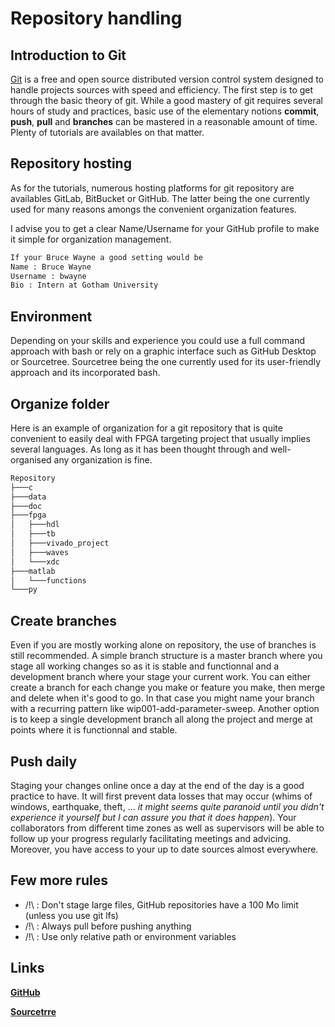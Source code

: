 # Repository handling

## Introduction to Git

[Git](https://git-scm.com) is a free and open source distributed version control system designed to handle projects sources with speed and efficiency. The first step is to get through the basic theory of git. While a good mastery of git requires several hours of study and practices, basic use of the elementary notions **commit**, **push**, **pull** and **branches** can be mastered in a reasonable amount of time. Plenty of tutorials are availables on that matter.

## Repository hosting

As for the tutorials, numerous hosting platforms for git repository are availables GitLab, BitBucket or GitHub. The latter being the one currently used for many reasons amongs the convenient organization features.

I advise you to get a clear Name/Username for your GitHub profile to make it simple for organization management.

```Bash
If your Bruce Wayne a good setting would be
Name : Bruce Wayne
Username : bwayne
Bio : Intern at Gotham University
```

## Environment

Depending on your skills and experience you could use a full command approach with bash or rely on a graphic interface such as GitHub Desktop or Sourcetree. Sourcetree being the one currently used for its user-friendly approach and its incorporated bash.

## Organize folder

Here is an example of organization for a git repository that is quite convenient to easily deal with FPGA targeting project that usually implies several languages. As long as it has been thought through and well-organised any organization is fine.

```Bash
Repository
├───c
├───data
├───doc
├───fpga
│   ├───hdl
│   ├───tb
│   ├───vivado_project
│   ├───waves
│   └───xdc
├───matlab
│   └───functions
└───py
```

## Create branches

Even if you are mostly working alone on repository, the use of branches is still recommended. A simple branch structure is a master branch where you stage all working changes so as it is stable and functionnal and a development branch where your stage your current work. You can either create a branch for each change you make or feature you make, then merge and delete when it's good to go. In that case you might name your branch with a recurring pattern like wip001-add-parameter-sweep. Another option is to keep a single development branch all along the project and merge at points where it is functionnal and stable.

## Push daily

Staging your changes online once a day at the end of the day is a good practice to have. It will first prevent data losses that may occur (whims of windows, earthquake, theft, ... _it might seems quite paranoid until you didn't experience it yourself but I can assure you that it does happen_). Your collaborators from different time zones as well as supervisors will be able to follow up your progress regularly facilitating meetings and advicing. Moreover, you have access to your up to date sources almost everywhere.

## Few more rules

* /!\ : Don't stage large files, GitHub repositories have a 100 Mo limit (unless you use git lfs)
* /!\ : Always pull before pushing anything
* /!\ : Use only relative path or environment variables

## Links

[**GitHub**](https://github.com/)

[**Sourcetrre**](https://www.sourcetreeapp.com/)